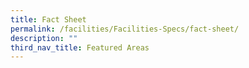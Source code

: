 ```yaml
---
title: Fact Sheet
permalink: /facilities/Facilities-Specs/fact-sheet/
description: ""
third_nav_title: Featured Areas
---
```


